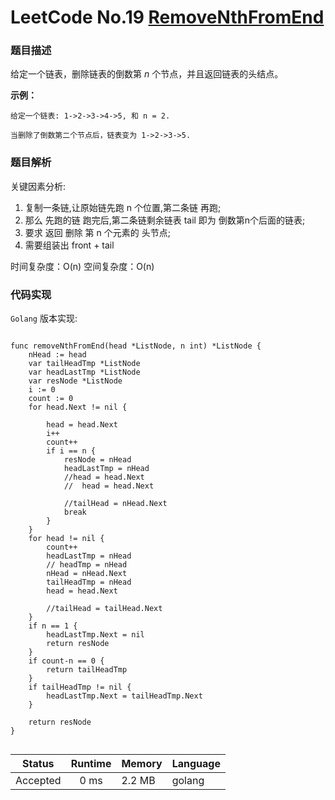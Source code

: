 # LeetCode No.19 [RemoveNthFromEnd](https://leetcode.com/problems/remove-nth-node-from-end-of-list/)

### 题目描述

给定一个链表，删除链表的倒数第 *n* 个节点，并且返回链表的头结点。

**示例：**

```
给定一个链表: 1->2->3->4->5, 和 n = 2.

当删除了倒数第二个节点后，链表变为 1->2->3->5.
```

### 题目解析
关键因素分析:
1. 复制一条链,让原始链先跑 n 个位置,第二条链 再跑;
2. 那么 先跑的链 跑完后,第二条链剩余链表 tail 即为 倒数第n个后面的链表;
3. 要求 返回 删除 第 n 个元素的 头节点;
4. 需要组装出 front + tail 

时间复杂度：O(n)
空间复杂度：O(n)


### 代码实现

`Golang` 版本实现:

```golang

func removeNthFromEnd(head *ListNode, n int) *ListNode {
	nHead := head
	var tailHeadTmp *ListNode
	var headLastTmp *ListNode
	var resNode *ListNode
	i := 0
	count := 0
	for head.Next != nil {

		head = head.Next
		i++
		count++
		if i == n {
			resNode = nHead
			headLastTmp = nHead
			//head = head.Next
			//	head = head.Next

			//tailHead = nHead.Next
			break
		}
	}
	for head != nil {
		count++
		headLastTmp = nHead
		// headTmp = nHead
		nHead = nHead.Next
		tailHeadTmp = nHead
		head = head.Next

		//tailHead = tailHead.Next
	}
	if n == 1 {
		headLastTmp.Next = nil
		return resNode
	}
	if count-n == 0 {
		return tailHeadTmp
	}
	if tailHeadTmp != nil {
		headLastTmp.Next = tailHeadTmp.Next
	}

	return resNode
}


```

| Status | Runtime | Memory |Language|
|:-------:|:-------:|:------|:------|
|Accepted|0 ms|2.2 MB	 |golang|
